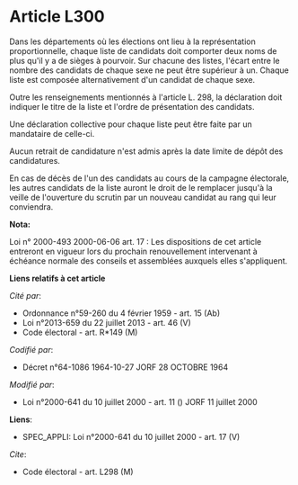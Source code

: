 # Article L300

Dans les départements où les élections ont lieu à la représentation proportionnelle, chaque liste de candidats doit comporter
deux noms de plus qu'il y a de sièges à pourvoir. Sur chacune des listes, l'écart entre le nombre des candidats de chaque
sexe ne peut être supérieur à un. Chaque liste est composée alternativement d'un candidat de chaque sexe.

Outre les renseignements mentionnés à l'article L. 298, la déclaration doit indiquer le titre de la liste et l'ordre de
présentation des candidats.

Une déclaration collective pour chaque liste peut être faite par un mandataire de celle-ci.

Aucun retrait de candidature n'est admis après la date limite de dépôt des candidatures.

En cas de décès de l'un des candidats au cours de la campagne électorale, les autres candidats de la liste auront le droit de
le remplacer jusqu'à la veille de l'ouverture du scrutin par un nouveau candidat au rang qui leur conviendra.

**Nota:**

Loi n° 2000-493 2000-06-06 art. 17 : Les dispositions de cet article entreront en vigueur lors du prochain renouvellement
intervenant à échéance normale des conseils et assemblées auxquels elles s'appliquent.

**Liens relatifs à cet article**

_Cité par_:

  - Ordonnance n°59-260 du 4 février 1959 - art. 15 (Ab)
  - Loi n°2013-659 du 22 juillet 2013 - art. 46 (V)
  - Code électoral - art. R*149 (M)

_Codifié par_:

  - Décret n°64-1086 1964-10-27 JORF 28 OCTOBRE 1964

_Modifié par_:

  - Loi n°2000-641 du 10 juillet 2000 - art. 11 () JORF 11 juillet 2000

**Liens**:

  - SPEC_APPLI: Loi n°2000-641 du 10 juillet 2000 - art. 17 (V)

_Cite_:

  - Code électoral - art. L298 (M)
